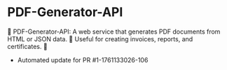# PDF-Generator-API
📄 PDF-Generator-API: A web service that generates PDF documents from HTML or JSON data. 🧾 Useful for creating invoices, reports, and certificates. 💾


- Automated update for PR #1-1761133026-106